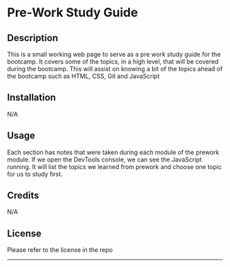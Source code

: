 # Pre-Work Study Guide

## Description

This is a small working web page to serve as a pre work study guide for the bootcamp.
It covers some of the topics, in a high level, that will be covered during the bootcamp.
This will assist on knowing a bit of the topics ahead of the bootcamp such as HTML, CSS, Git and JavaScript




## Installation

N/A

## Usage

Each section has notes that were taken during each module of the prework module.  If we open the DevTools console, we can see the JavaScript running. It will list the topics we learned from prework and choose one topic for us to study first. 

## Credits

N/A

## License

Please refer to the license in the repo

---

